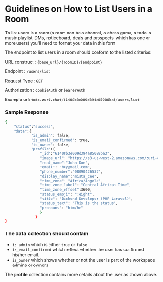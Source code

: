 # Guidelines on How to List Users in a Room
To list users in a room (a room can be a channel, a chess game, a todo, a music playlist, DMs, noticeboard, deals and prospects, which has one or more users) you'll need to format your data in this form


The endpoint to list users in a room should conform to the listed criterias:

URL construct : `{base_url}/{roomID}/{endpoint}`

Endpoint : `/users/list`

Request Type : `GET`

Authorization : `cookieAuth` or `bearerAuth`

Example url: `todo.zuri.chat/61408b3e009d394a85088ba3/users/list`



### Sample Response
```sh
{
    "status":"success",
    "data":{
            "is_admin": false,
            "is_email_confirmed": true,
            "is_owner": false,
            "profile":{
                "_id":"61408b3e009d394a85088ba3",
                "image_url": "https://s3-us-west-2.amazonaws.com/zuri-chat-files/avatars/2021-10-04/2566250100772_68d40fb61b6cf9a43e3c_original.jpg",
                "real_name":"John Doe",
                "email": "hey@mail.com",
                "phone_number":"08090426532",
                "display_name":"mista_cee",
                "time_zone": "Africa/Angola",
                "time_zone_label": "Central African Time",
                "time_zone_offset":3600,
                "status_emoji": ":eight",
                "title": "Backend Developer (PHP Laravel)",
                "status_text": "This is the status",
                "pronouns": "him/he"
                }
           	  }          
}
```
### The **data** collection should contain
 - `is_admin` which is either `true` or `false`
 - `is_email_confirmed` which reflect whether the user has confirmed his/her email. 
 - `is_owner` which shows whether or not the user is part of the workspace admins or owners

The **profile** collection contains more details about the user as shown above.


